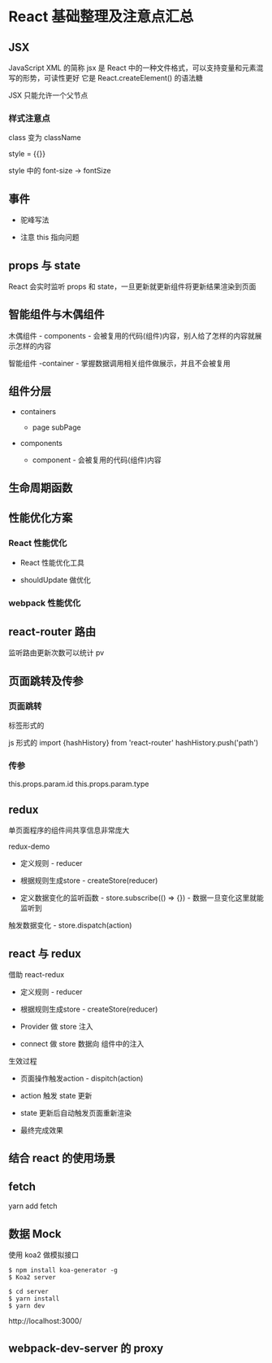 # React 基础整理及注意点汇总

## JSX

JavaScript XML 的简称
jsx 是 React 中的一种文件格式，可以支持变量和元素混写的形势，可读性更好
它是 React.createElement() 的语法糖

JSX 只能允许一个父节点

### 样式注意点

class 变为 className

style = {{}}

style 中的 font-size -> fontSize

## 事件

+ 驼峰写法

+ 注意 this 指向问题

## props 与 state

React 会实时监听 props 和 state，一旦更新就更新组件将更新结果渲染到页面

## 智能组件与木偶组件

木偶组件 - components - 会被复用的代码(组件)内容，别人给了怎样的内容就展示怎样的内容

智能组件 -container - 掌握数据调用相关组件做展示，并且不会被复用

## 组件分层

+ containers
    + page subPage

+ components
    + component - 会被复用的代码(组件)内容

## 生命周期函数

## 性能优化方案

### React 性能优化

+ React 性能优化工具

+ shouldUpdate 做优化

### webpack 性能优化

## react-router 路由

监听路由更新次数可以统计 pv

<Router></Router>

## 页面跳转及传参

### 页面跳转

标签形式的

<Link to='/'>

js 形式的
import {hashHistory} from 'react-router'
hashHistory.push('path')

### 传参

<Router path = 'detail/:id/:type'></Router>

this.props.param.id
this.props.param.type

## redux

单页面程序的组件间共享信息非常庞大

redux-demo

+ 定义规则 - reducer

+ 根据规则生成store - createStore(reducer)

+ 定义数据变化的监听函数 - store.subscribe(() => {}) - 数据一旦变化这里就能监听到

触发数据变化 - store.dispatch(action)

## react 与 redux

借助 react-redux

+ 定义规则 - reducer

+ 根据规则生成store - createStore(reducer)

+ Provider 做 store 注入

+ connect 做 store 数据向 组件中的注入


生效过程

+ 页面操作触发action - dispitch(action)

+ action 触发 state 更新

+ state 更新后自动触发页面重新渲染

+ 最终完成效果

## 结合 react 的使用场景

## fetch

yarn add fetch

## 数据 Mock

使用 koa2 做模拟接口

```shell
$ npm install koa-generator -g
$ Koa2 server

$ cd server
$ yarn install
$ yarn dev
```

http://localhost:3000/

## webpack-dev-server 的 proxy
